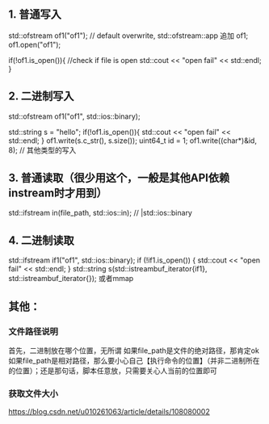 ## 1. 普通写入
std::ofstream of1("of1");  // default overwrite, std::ofstream::app 追加 of1; of1.open("of1");

if(!of1.is_open()){  //check if file is open
  std::cout << "open fail" << std::endl;
}

## 2. 二进制写入
std::ofstream of1("of1", std::ios::binary);

std::string s = "hello";
if(!of1.is_open()){
  std::cout << "open fail" << std::endl;
}
of1.write(s.c_str(), s.size());
uint64_t id = 1;
of1.write((char*)&id, 8); // 其他类型的写入

## 3. 普通读取（很少用这个，一般是其他API依赖instream时才用到）
std::ifstream in(file_path, std::ios::in); // |std::ios::binary

## 4. 二进制读取
std::ifstream if1("of1", std::ios::binary);
if (!if1.is_open()) {
  std::cout << "open fail" << std::endl;
}
std::string s(std::istreambuf_iterator<char>{if1}, std::istreambuf_iterator<char>{});
或者mmap

## 其他：
### 文件路径说明

首先，二进制放在哪个位置，无所谓
如果file_path是文件的绝对路径，那肯定ok
如果file_path是相对路径，那么要小心自己【执行命令的位置】（并非二进制所在的位置）；还是那句话，脚本任意放，只需要关心人当前的位置即可

### 获取文件大小
https://blog.csdn.net/u010261063/article/details/108080002